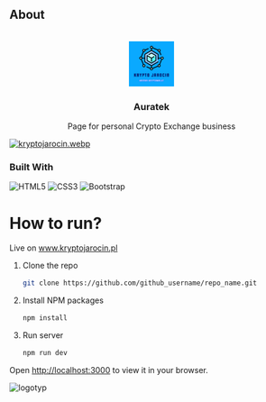 ## About 


<br />
<div align="center">
  <a href="https://github.com/g4n3sha5/Krypto-Jarocin">
    <img src="assets/img/logo_final.png" alt="Logo" width="80" height="80">
  </a>

  
<h3 align="center">Auratek</h3>

  <p align="center">
   Page for personal Crypto Exchange business
    
  </p>
</div>

[![kryptojarocin.webp](https://i.postimg.cc/xjZ3n2Yj/kryptojarocin.webp)](www.kryptojarocin.pl)

### Built With

![HTML5](https://img.shields.io/badge/html5-%23E34F26.svg?style=for-the-badge&logo=html5&logoColor=white)
![CSS3](https://img.shields.io/badge/css3-%231572B6.svg?style=for-the-badge&logo=css3&logoColor=white)
![Bootstrap](https://img.shields.io/badge/bootstrap-%238511FA.svg?style=for-the-badge&logo=bootstrap&logoColor=white)



# How to run?
Live on www.kryptojarocin.pl
1. Clone the repo
   ```sh
   git clone https://github.com/github_username/repo_name.git
   ```
2. Install NPM packages
   ```sh
   npm install
   ```
3. Run server 
   ```sh
   npm run dev
   ```
Open [http://localhost:3000](http://localhost:3000) to view it in your browser.




![logotyp](https://user-images.githubusercontent.com/116462435/224021822-0c249b11-91f2-4658-a612-d608193155a5.png)
